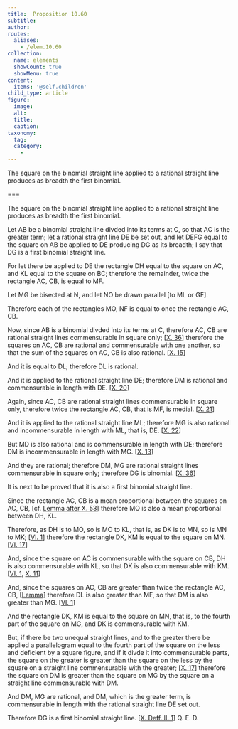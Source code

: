```yaml
---
title:  Proposition 10.60
subtitle: 
author:
routes:
  aliases:
    - /elem.10.60
collection:
  name: elements
  showCount: true
  showMenu: true
content:
  items: '@self.children'
child_type: article
figure:
  image:
  alt:
  title:
  caption:
taxonomy:
  tag:
  category:
    - 
---
```


<p><hi rend="ital">The square on the binomial straight line applied to a rational straight line produces as breadth the first binomial</hi>. </p>

===

<p><span class="ital">The square on the binomial straight line applied to a rational straight line produces as breadth the first binomial</span>. </p>

<p>Let <span class="ital">AB</span> be a binomial straight line divded into its terms at <span class="ital">C</span>, so that <span class="ital">AC</span> is the greater term; let a rational straight line <span class="ital">DE</span> be set out, and let <span class="ital">DEFG</span> equal to the square on <span class="ital">AB</span> be applied to <span class="ital">DE</span> producing <span class="ital">DG</span> as its breadth; I say that <span class="ital">DG</span> is a first binomial straight line. 
      </p>

<p>For let there be applied to <span class="ital">DE</span> the rectangle <span class="ital">DH</span> equal to the square on <span class="ital">AC</span>, and <span class="ital">KL</span> equal to the square on <span class="ital">BC</span>; therefore the remainder, twice the rectangle <span class="ital">AC</span>, <span class="ital">CB</span>, is equal to <span class="ital">MF</span>. </p>

<p>Let <span class="ital">MG</span> be bisected at <span class="ital">N</span>, and let <span class="ital">NO</span> be drawn parallel [to <span class="ital">ML</span> or <span class="ital">GF</span>]. </p>

<p>Therefore each of the rectangles <span class="ital">MO</span>, <span class="ital">NF</span> is equal to once the rectangle <span class="ital">AC</span>, <span class="ital">CB</span>. </p>

<p>Now, since <span class="ital">AB</span> is a binomial divded into its terms at <span class="ital">C</span>, <pb n="133"/>therefore <span class="ital">AC</span>, <span class="ital">CB</span> are rational straight lines commensurable in square only; [<a href="/elem.10.36">X. 36</a>] therefore the squares on <span class="ital">AC</span>, <span class="ital">CB</span> are rational and commensurable with one another, so that the sum of the squares on <span class="ital">AC</span>, <span class="ital">CB</span> is also rational. [<a href="/elem.10.15">X. 15</a>] </p>

<p>And it is equal to <span class="ital">DL</span>; therefore <span class="ital">DL</span> is rational. </p>

<p>And it is applied to the rational straight line <span class="ital">DE</span>; therefore <span class="ital">DM</span> is rational and commensurable in length with <span class="ital">DE</span>. [<a href="/elem.10.20">X. 20</a>] </p>

<p>Again, since <span class="ital">AC</span>, <span class="ital">CB</span> are rational straight lines commensurable in square only, therefore twice the rectangle <span class="ital">AC</span>, <span class="ital">CB</span>, that is <span class="ital">MF</span>, is medial. [<a href="/elem.10.21">X. 21</a>] </p>

<p>And it is applied to the rational straight line <span class="ital">ML</span>; therefore <span class="ital">MG</span> is also rational and incommensurable in length with <span class="ital">ML</span>, that is, <span class="ital">DE</span>. [<a href="/elem.10.22">X. 22</a>] </p>

<p>But <span class="ital">MD</span> is also rational and is commensurable in length with <span class="ital">DE</span>; therefore <span class="ital">DM</span> is incommensurable in length with <span class="ital">MG</span>. [<a href="/elem.10.13">X. 13</a>] </p>

<p>And they are rational; therefore <span class="ital">DM</span>, <span class="ital">MG</span> are rational straight lines commensurable in square only; therefore <span class="ital">DG</span> is binomial. [<a href="/elem.10.36">X. 36</a>] </p>

<p>It is next to be proved that it is also a first binomial straight line. </p>

<p>Since the rectangle <span class="ital">AC</span>, <span class="ital">CB</span> is a mean proportional between the squares on <span class="ital">AC</span>, <span class="ital">CB</span>, [cf. <a href="/elem.10.53.l.1">Lemma after X. 53</a>] therefore <span class="ital">MO</span> is also a mean proportional between <span class="ital">DH</span>, <span class="ital">KL</span>. </p>

<p>Therefore, as <span class="ital">DH</span> is to <span class="ital">MO</span>, so is <span class="ital">MO</span> to <span class="ital">KL</span>, that is, as <span class="ital">DK</span> is to <span class="ital">MN</span>, so is <span class="ital">MN</span> to <span class="ital">MK</span>; [<a href="/elem.6.1">VI. 1</a>] therefore the rectangle <span class="ital">DK</span>, <span class="ital">KM</span> is equal to the square on <span class="ital">MN</span>. [<a href="/elem.6.17">VI. 17</a>] </p>

<p>And, since the square on <span class="ital">AC</span> is commensurable with the square on <span class="ital">CB</span>, <span class="ital">DH</span> is also commensurable with <span class="ital">KL</span>, so that <span class="ital">DK</span> is also commensurable with <span class="ital">KM</span>. [<a href="/elem.6.1">VI. 1</a>, <a href="/elem.10.11">X. 11</a>] <pb n="134"/></p>

<p>And, since the squares on <span class="ital">AC</span>, <span class="ital">CB</span> are greater than twice the rectangle <span class="ital">AC</span>, <span class="ital">CB</span>, [<a href="/elem.10.59.l.1">Lemma</a>] therefore <span class="ital">DL</span> is also greater than <span class="ital">MF</span>, so that <span class="ital">DM</span> is also greater than <span class="ital">MG</span>. [<a href="/elem.6.1">VI. 1</a>] </p>

<p>And the rectangle <span class="ital">DK</span>, <span class="ital">KM</span> is equal to the square on <span class="ital">MN</span>, that is, to the fourth part of the square on <span class="ital">MG</span>, and <span class="ital">DK</span> is commensurable with <span class="ital">KM</span>. </p>

<p>But, if there be two unequal straight lines, and to the greater there be applied a parallelogram equal to the fourth part of the square on the less and deficient by a square figure, and if it divde it into commensurable parts, the square on the greater is greater than the square on the less by the square on a straight line commensurable with the greater; [<a href="/elem.10.17">X. 17</a>] therefore the square on <span class="ital">DM</span> is greater than the square on <span class="ital">MG</span> by the square on a straight line commensurable with <span class="ital">DM</span>. </p>

<p>And <span class="ital">DM</span>, <span class="ital">MG</span> are rational, and <span class="ital">DM</span>, which is the greater term, is commensurable in length with the rational straight line <span class="ital">DE</span> set out. </p>

<p>Therefore <span class="ital">DG</span> is a first binomial straight line. [<a href="/elem.10.def.2.1">X. Deff. II. 1</a>] Q. E. D.</p>
